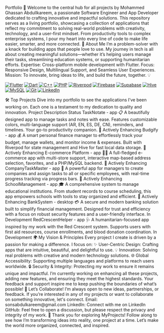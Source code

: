 Portfolio 🚀
Welcome to the central hub for all projects by Mohammed Ghassan Abdullkareem, a passionate Software Engineer and App Developer dedicated to crafting innovative and impactful solutions.
This repository serves as a living portfolio, showcasing a collection of applications that reflect my commitment to solving real-world problems with creativity, technology, and a user-first mindset. From productivity tools to complex enterprise systems, I pour my heart into every line of code to make life easier, smarter, and more connected.
🌟 About Me
I’m a problem-solver with a knack for building apps that people love to use. My journey in tech is all about creating meaningful solutions—whether it’s helping users manage their tasks, streamlining education systems, or supporting humanitarian efforts.
Expertise: Cross-platform mobile development with Flutter.
Focus: Responsive Design, Multilingual Support, and Seamless User Experiences.
Mission: To innovate, bring ideas to life, and build the future, together. 💡
<p align="left">
<a href="https://flutter.dev" target="_blank"><img src="https://img.shields.io/badge/Flutter-02569B?style=for-the-badge&logo=flutter&logoColor=white" alt="Flutter"></a>
<a href="https://dart.dev" target="_blank"><img src="https://img.shields.io/badge/Dart-0175C2?style=for-the-badge&logo=dart&logoColor=white" alt="Dart"></a>
<a href="https://www.cplusplus.com/" target="_blank"><img src="https://img.shields.io/badge/C%2B%2B-00599C?style=for-the-badge&logo=c%2B%2B&logoColor=white" alt="C++"></a>
<a href="https://www.php.net" target="_blank"><img src="https://img.shields.io/badge/PHP-777BB4?style=for-the-badge&logo=php&logoColor=white" alt="PHP"></a>
<a href="https://riverpod.dev/" target="_blank"><img src="https://img.shields.io/badge/Riverpod-4A98E8?style=for-the-badge&logo=riverpod&logoColor=white" alt="Riverpod"></a>
<a href="https://firebase.google.com/" target="_blank"><img src="https://img.shields.io/badge/Firebase-FFCA28?style=for-the-badge&logo=firebase&logoColor=black" alt="Firebase"></a>
<a href="https://supabase.io/" target="_blank"><img src="https://img.shields.io/badge/Supabase-3ECF8E?style=for-the-badge&logo=supabase&logoColor=white" alt="Supabase"></a>
<a href="https://pub.dev/packages/hive" target="_blank"><img src="https://img.shields.io/badge/Hive-FFC107?style=for-the-badge&logo=hive&logoColor=black" alt="Hive"></a>
<a href="https://www.mysql.com/" target="_blank"><img src="https://img.shields.io/badge/MySQL-4479A1?style=for-the-badge&logo=mysql&logoColor=white" alt="MySQL"></a>
<a href="https://git-scm.com/" target="_blank"><img src="https://img.shields.io/badge/GIT-E44C30?style=for-the-badge&logo=git&logoColor=white" alt="Git"></a>
<a href="https://www.linkedin.com/in/mohammed-abdullkareem-02a965330" target="_blank"><img src="https://img.shields.io/badge/LinkedIn-0077B5?style=for-the-badge&logo=linkedin&logoColor=white" alt="LinkedIn"></a>
</p>
🛠️ Top Projects
Dive into my portfolio to see the applications I’ve been working on. Each one is a testament to my dedication to quality and innovation.
Project	Description	Status
TaskNotate - app 📋	A beautifully designed app to manage tasks and notes with ease. Features customizable colors, multi-language support (AR, EN, ES, DE, CN), reminders, and timelines. Your go-to productivity companion.	🚀 Actively Enhancing
Budgify - app 💰	A smart personal finance manager to effortlessly track your budget, manage wallets, and monitor income & expenses. Built with Riverpod for state management and Hive for fast local data storage.	🚀 Actively Enhancing
E-commerce Platform - app 🛒🚚	A full-fledged e-commerce app with multi-store support, interactive map-based address selection, favorites, and a PHP/MySQL backend.	🚀 Actively Enhancing
CompanyTaskMaster - app 🏢	A powerful app for managers to create companies and assign tasks to all or specific employees, with real-time progress tracking via progress bars.	🚀 Actively Enhancing
SchoolManagement - app 🎓	A comprehensive system to manage educational institutions. From student records to course scheduling, this app empowers schools with tools to stay organized and efficient.	🚀 Actively Enhancing
BankSystem - desktop 💳	A secure and modern banking solution built to simplify financial management. Designed for trust and efficiency with a focus on robust security features and a user-friendly interface.	In Development
RedCrescentHelper - app 🩺	A humanitarian-focused app inspired by my work with the Red Crescent system. Supports users with first aid resources, course enrollments, and blood donation coordination.	In Development
🌍 My Vision & Principles
Every project I create is driven by a passion for making a difference. I focus on:
✨ User-Centric Design: Crafting apps that are intuitive, beautiful, and delightful to use.
💡 Innovation: Solving real problems with creative and modern technology solutions.
🌐 Global Accessibility: Supporting multiple languages and platforms to reach users worldwide.
🔒 Security & Integrity: Protecting my work to ensure it remains unique and impactful.
I’m currently working on enhancing all these projects, adding new features, and ensuring they meet the highest standards. Your feedback and support inspire me to keep pushing the boundaries of what’s possible!
🤝 Let’s Collaborate!
I’m always open to new ideas, partnerships, or feedback. If you’re interested in any of my projects or want to collaborate on something innovative, let's connect.
Email: sonsabdulkareem@gmail.com
LinkedIn: Connect with me on LinkedIn
GitHub: Feel free to open a discussion, but please respect the privacy and integrity of my work.
🎉 Thank you for exploring MyProjects! Follow along to see how I’m transforming ideas into reality, one project at a time. Let’s make the world more organized, connected, and inspired.
